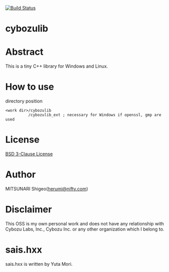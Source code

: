 [![Build Status](https://api.travis-ci.com/herumi/cybozulib.svg?branch=master)](https://travis-ci.com/github/herumi/cybozulib)

# cybozulib

# Abstract
This is a tiny C++ library for Windows and Linux.

# How to use

directory position

```
<work dir>/cybozulib
          /cybozulib_ext ; necessary for Windows if openssl, gmp are used
```

# License
[BSD 3-Clause License](http://opensource.org/licenses/BSD-3-Clause)

# Author

MITSUNARI Shigeo(herumi@nifty.com)

# Disclaimer
This OSS is my own personal work and does not have any relationship with Cybozu Labs, Inc.,
Cybozu Inc. or any other organization which I belong to.

# sais.hxx
sais.hxx is written by Yuta Mori.

